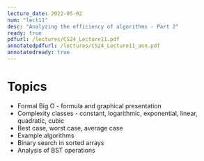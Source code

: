 ```yaml
---
lecture_date: 2022-05-02
num: "lect11"
desc: "Analyzing the efficiency of algorithms - Part 2"
ready: true
pdfurl: /lectures/CS24_Lecture11.pdf
annotatedpdfurl: /lectures/CS24_Lecture11_ann.pdf
annotatedready: true	
---
```


# Topics

* Formal Big O - formula and graphical presentation
* Complexity classes - constant, logarithmic, exponential, linear, quadratic, cubic
* Best case, worst case, average case
* Example algorithms
* Binary search in sorted arrays
* Analysis of BST operations
